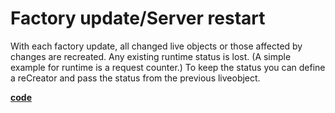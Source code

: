 # Factory update/Server restart
With each factory update, all changed live objects or those affected by changes are recreated.
Any existing runtime status is lost. (A simple example for runtime is a request counter.)
To keep the status you can define a reCreator and pass the status from the previous liveobject.


[**code**](https://github.com/factoryfx/factoryfx/tree/master/docu/src/main/java/de/factoryfx/docu/runtimestatus)